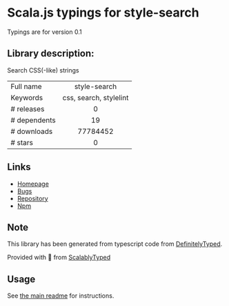 
# Scala.js typings for style-search

Typings are for version 0.1

## Library description:
Search CSS(-like) strings

|                    |                 |
| ------------------ | :-------------: |
| Full name          | style-search |
| Keywords           | css, search, stylelint |
| # releases         | 0 |
| # dependents       | 19 |
| # downloads        | 77784452 |
| # stars            | 0 |

## Links
- [Homepage](https://github.com/davidtheclark/style-search#readme)
- [Bugs](https://github.com/davidtheclark/style-search/issues)
- [Repository](https://github.com/davidtheclark/style-search)
- [Npm](https://www.npmjs.com/package/style-search)
    


## Note
This library has been generated from typescript code from [DefinitelyTyped](https://definitelytyped.org).

Provided with :purple_heart: from [ScalablyTyped](https://github.com/oyvindberg/ScalablyTyped)

## Usage
See [the main readme](../../readme.md) for instructions.


